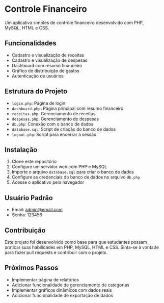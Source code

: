 # Controle Financeiro

Um aplicativo simples de controle financeiro desenvolvido com PHP, MySQL, HTML e CSS.

## Funcionalidades

- Cadastro e visualização de receitas
- Cadastro e visualização de despesas
- Dashboard com resumo financeiro
- Gráfico de distribuição de gastos
- Autenticação de usuários

## Estrutura do Projeto

- `login.php`: Página de login
- `dashboard.php`: Página principal com resumo financeiro
- `receitas.php`: Gerenciamento de receitas
- `despesas.php`: Gerenciamento de despesas
- `db.php`: Conexão com o banco de dados
- `database.sql`: Script de criação do banco de dados
- `logout.php`: Script para encerrar a sessão

## Instalação

1. Clone este repositório
2. Configure um servidor web com PHP e MySQL
3. Importe o arquivo `database.sql` para criar o banco de dados
4. Configure as credenciais do banco de dados no arquivo `db.php`
5. Acesse o aplicativo pelo navegador

## Usuário Padrão

- Email: admin@email.com
- Senha: 123456

## Contribuição

Este projeto foi desenvolvido como base para que estudantes possam praticar suas habilidades em PHP, MySQL, HTML e CSS. Sinta-se à vontade para fazer pull requests e contribuir com o projeto.

## Próximos Passos

- Implementar página de relatórios
- Adicionar funcionalidade de gerenciamento de categorias
- Implementar gráficos dinâmicos com dados reais
- Adicionar funcionalidade de exportação de dados